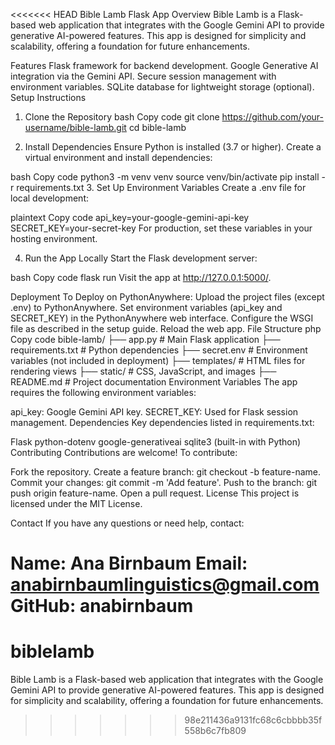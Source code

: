 <<<<<<< HEAD
Bible Lamb Flask App
Overview
Bible Lamb is a Flask-based web application that integrates with the Google Gemini API to provide generative AI-powered features. This app is designed for simplicity and scalability, offering a foundation for future enhancements.

Features
Flask framework for backend development.
Google Generative AI integration via the Gemini API.
Secure session management with environment variables.
SQLite database for lightweight storage (optional).
Setup Instructions

1. Clone the Repository
bash
Copy code
git clone https://github.com/your-username/bible-lamb.git
cd bible-lamb

2. Install Dependencies
Ensure Python is installed (3.7 or higher). Create a virtual environment and install dependencies:

bash
Copy code
python3 -m venv venv
source venv/bin/activate
pip install -r requirements.txt
3. Set Up Environment Variables
Create a .env file for local development:

plaintext
Copy code
api_key=your-google-gemini-api-key
SECRET_KEY=your-secret-key
For production, set these variables in your hosting environment.

4. Run the App Locally
Start the Flask development server:

bash
Copy code
flask run
Visit the app at http://127.0.0.1:5000/.

Deployment
To Deploy on PythonAnywhere:
Upload the project files (except .env) to PythonAnywhere.
Set environment variables (api_key and SECRET_KEY) in the PythonAnywhere web interface.
Configure the WSGI file as described in the setup guide.
Reload the web app.
File Structure
php
Copy code
bible-lamb/
├── app.py             # Main Flask application
├── requirements.txt   # Python dependencies
├── secret.env         # Environment variables (not included in deployment)
├── templates/         # HTML files for rendering views
├── static/            # CSS, JavaScript, and images
├── README.md          # Project documentation
Environment Variables
The app requires the following environment variables:

api_key: Google Gemini API key.
SECRET_KEY: Used for Flask session management.
Dependencies
Key dependencies listed in requirements.txt:

Flask
python-dotenv
google-generativeai
sqlite3 (built-in with Python)
Contributing
Contributions are welcome! To contribute:

Fork the repository.
Create a feature branch: git checkout -b feature-name.
Commit your changes: git commit -m 'Add feature'.
Push to the branch: git push origin feature-name.
Open a pull request.
License
This project is licensed under the MIT License.

Contact
If you have any questions or need help, contact:

Name: Ana Birnbaum
Email: anabirnbaumlinguistics@gmail.com
GitHub: anabirnbaum
=======
# biblelamb
 Bible Lamb is a Flask-based web application that integrates with the Google Gemini API to provide generative AI-powered features. This app is designed for simplicity and scalability, offering a foundation for future enhancements.
>>>>>>> 98e211436a9131fc68c6cbbbb35f558b6c7fb809
